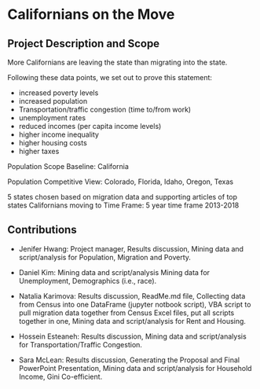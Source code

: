 # **Californians on the Move**

## **Project Description and Scope**

More Californians are leaving the state than migrating into the state. 

Following these data points, we set out to prove this statement:

* increased poverty levels
* increased population 
* Transportation/traffic congestion (time to/from work)
* unemployment rates
* reduced incomes (per capita income levels)
* higher income inequality
* higher housing costs 
* higher taxes 

Population Scope Baseline: California

Population Competitive View: Colorado, Florida, Idaho, Oregon, Texas

5 states chosen based on migration data and supporting articles of top states Californians moving to
Time Frame: 5 year time frame 2013-2018



## Contributions
* Jenifer Hwang: Project manager, Results discussion, Mining data and script/analysis for Population, Migration and Poverty.

* Daniel Kim: Mining data and script/analysis Mining data for Unemployment, Demographics (i.e., race).

* Natalia Karimova: Results discussion, ReadMe.md file, Collecting data from Census into one DataFrame (jupyter notbook script), VBA script to pull migration data together from Census Excel files, put all scripts together in one, Mining data and script/analysis for Rent and Housing.

* Hossein Esteaneh: Results discussion, Mining data and script/analysis for Transportation/Traffic Congestion.

* Sara McLean: Results discussion, Generating the Proposal and Final PowerPoint Presentation, Mining data and script/analysis for Household Income, Gini Co-efficient.

